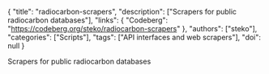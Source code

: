 {
  "title": "radiocarbon-scrapers",
  "description": ["Scrapers for public radiocarbon databases"],
  "links": {
    "Codeberg": "https://codeberg.org/steko/radiocarbon-scrapers"
  },
  "authors": ["steko"],
  "categories": ["Scripts"],
  "tags": ["API interfaces and web scrapers"],
  "doi": null
}

<!-- Generated by csv2md.R – do not edit by hand -->

Scrapers for public radiocarbon databases